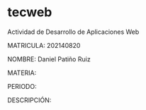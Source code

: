 # tecweb
Actividad de Desarrollo de Aplicaciones Web

MATRICULA: 202140820

NOMBRE: Daniel Patiño Ruiz

MATERIA:

PERIODO:

DESCRIPCIÓN:
